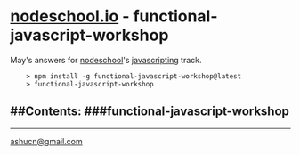 # [nodeschool.io](http://nodeschool.io) - functional-javascript-workshop

May's answers for [nodeschool](http://nodeschool.io)'s [javascripting](http://nodeschool.io/#javascripting) track.

		> npm install -g functional-javascript-workshop@latest  
		> functional-javascript-workshop  

##Contents:
###functional-javascript-workshop
-------------

-----------------
ashucn@gmail.com  